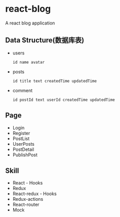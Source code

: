 # react-blog
A react blog application

## Data Structure(数据库表)
* users

  `id name avatar`
* posts

  `id title text createdTime updatedTime`
* comment

  `id postId text userId createdTime updatedTime`
## Page
* Login
* Register
* PostList
* UserPosts
* PostDetail
* PublishPost
## Skill
* React - Hooks
* Redux
* React-redux - Hooks
* Redux-actions
* React-router
* Mock